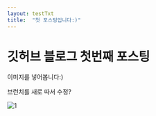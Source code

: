 ```yaml
---
layout: testTxt
title:  "첫 포스팅입니다:)"
---
```


# 깃허브 블로그 첫번째 포스팅

이미지를 넣어봅니다:)

브런치를 새로 따서 수정?

![1](C:\Users\82103\Desktop\1.png)
